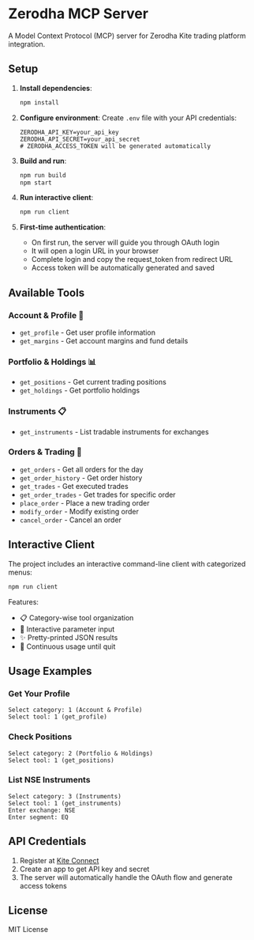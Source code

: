 # Zerodha MCP Server

A Model Context Protocol (MCP) server for Zerodha Kite trading platform integration.

## Setup

1. **Install dependencies**:
   ```bash
   npm install
   ```

2. **Configure environment**:
   Create `.env` file with your API credentials:
   ```env
   ZERODHA_API_KEY=your_api_key
   ZERODHA_API_SECRET=your_api_secret
   # ZERODHA_ACCESS_TOKEN will be generated automatically
   ```

3. **Build and run**:
   ```bash
   npm run build
   npm start
   ```

4. **Run interactive client**:
   ```bash
   npm run client
   ```

5. **First-time authentication**:
   - On first run, the server will guide you through OAuth login
   - It will open a login URL in your browser
   - Complete login and copy the request_token from redirect URL
   - Access token will be automatically generated and saved

## Available Tools

### Account & Profile 👤
- `get_profile` - Get user profile information
- `get_margins` - Get account margins and fund details

### Portfolio & Holdings 📊
- `get_positions` - Get current trading positions
- `get_holdings` - Get portfolio holdings

### Instruments 📋
- `get_instruments` - List tradable instruments for exchanges

### Orders & Trading 💼
- `get_orders` - Get all orders for the day
- `get_order_history` - Get order history
- `get_trades` - Get executed trades
- `get_order_trades` - Get trades for specific order
- `place_order` - Place a new trading order
- `modify_order` - Modify existing order
- `cancel_order` - Cancel an order

## Interactive Client

The project includes an interactive command-line client with categorized menus:

```bash
npm run client
```

Features:
- 📋 Category-wise tool organization
- 🎯 Interactive parameter input
- ✨ Pretty-printed JSON results
- 🔄 Continuous usage until quit

## Usage Examples

### Get Your Profile
```
Select category: 1 (Account & Profile)
Select tool: 1 (get_profile)
```

### Check Positions
```
Select category: 2 (Portfolio & Holdings)  
Select tool: 1 (get_positions)
```

### List NSE Instruments
```
Select category: 3 (Instruments)
Select tool: 1 (get_instruments)
Enter exchange: NSE
Enter segment: EQ
```


## API Credentials

1. Register at [Kite Connect](https://kite.trade/)
2. Create an app to get API key and secret
3. The server will automatically handle the OAuth flow and generate access tokens

## License

MIT License
